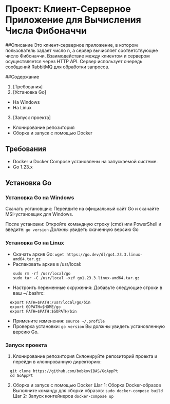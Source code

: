# Проект: Клиент-Серверное Приложение для Вычисления Числа Фибоначчи
##Описание
Это клиент-серверное приложение, в котором пользователь задает число n, а сервер вычисляет соответствующее число Фибоначчи. Взаимодействие между клиентом и сервером осуществляется через HTTP API. Сервер использует очередь сообщений RabbitMQ для обработки запросов.

##Содержание
 1. [Требования]
 2. [Установка Go]
   - На Windows
   - На Linux
 3. [Запуск проекта]
   - Клонирование репозитория
   - Сборка и запуск с помощью Docker
     
## Требования
 - Docker и Docker Compose установлены на запускаемой системе.
 - Go 1.23.х
   
## Установка Go
  ### Установка Go на Windows
  Скачать установщик:
  Перейдите на официальный сайт Go и скачайте MSI-установщик для Windows.
  
  После установки:
  Откройте командную строку (cmd) или PowerShell и введите:
  `go version`
  Должны увидеть скаченную версию Go

  ### Установка Go на Linux
  - Скачать архив Go:   `wget https://go.dev/dl/go1.23.3.linux-amd64.tar.gz`
  - Распаковать архив в /usr/local:
    ```
    sudo rm -rf /usr/local/go
    sudo tar -C /usr/local -xzf go1.23.3.linux-amd64.tar.gz
    ```
  - Настроить переменные окружения: Добавьте следующие строки в ваш ~/.bashrc:
  ```
    export PATH=$PATH:/usr/local/go/bin
    export GOPATH=$HOME/go
    export PATH=$PATH:$GOPATH/bin
  ```
  - Примените изменения:
    `source ~/.profile`
  - Проверка установки:
    `go version`
  Вы должны увидеть установленную версию Go.

### Запуск проекта
1. Клонирование репозитория
Склонируйте репозиторий проекта и перейди в клонированную директорию:
```
  git clone https://github.com/bobkovIBAS/GoAppPt
  cd GoAppPt
```
2. Сборка и запуск с помощью Docker
Шаг 1: Сборка Docker-образов
Выполните команду для сборки образов:
`sudo docker-compose build`
Шаг 2: Запуск контейнеров
`docker-compose up`
